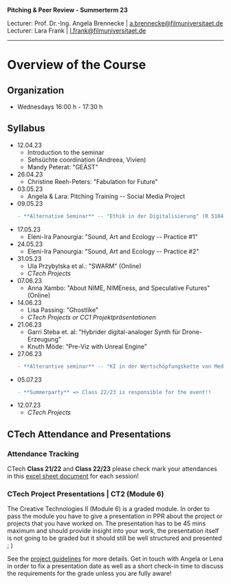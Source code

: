 <!-- ---  
title: Pitching Peer Review
author: Angela Brennecke
affiliation: Film University Babelsberg KONRAD WOLF
date: Summer term 23
---   -->
**Pitching & Peer Review - Summerterm 23**

Lecturer: Prof. Dr.-Ing. Angela Brennecke | a.brennecke@filmuniversitaet.de   
Lecturer: Lara Frank | l.frank@filmuniversitaet.de

---

# Overview of the Course

## Organization 

- Wednesdays 16:00 h - 17:30 h

## Syllabus

- 12.04.23
  - Introduction to the seminar
  - Sehsüchte coordination (Andreea, Vivien)
  - Mandy Peterat: "GEÄST"
- 26.04.23
  - Christine Reeh-Peters: "Fabulation for Future"
- 03.05.23
  - Angela & Lara: Pitching Training -- Social Media Project
- 09.05.23
  ```diff
  - **Alternative Seminar** -- "Ethik in der Digitalisierung" (R 5104, Tuesday 23/05/09, 14:15-15:45)
  ```
- 17.05.23
  - Eleni-Ira Panourgia: "Sound, Art and Ecology -- Practice #1"
- 24.05.23 
  - Eleni-Ira Panourgia: "Sound, Art and Ecology -- Practice #2"
- 31.05.23 
  - Ula Przybylska et al.: "SWARM" (Online)
  - *CTech Projects*
- 07.06.23 
  - Anna Xambo: "About NIME, NIMEness, and Speculative Futures" (Online)
- 14.06.23 
  - Lisa Passing: "Ghostlike"
  - *CTech Projects or CC1 Projektpräsentationen*
- 21.06.23 
  - Garri Steba et. al: "Hybrider digital-analoger Synth für Drone-Erzeugung"
  - Knuth Möde: "Pre-Viz with Unreal Engine"
- 27.06.23 
  ```diff
  - **Alterantive seminar** -- "KI in der Wertschöpfungskette von Medienunternehmen und deren Implikationen auf das Gechäftsmodell" (R 5104, Tuesday 23/06/27, 14:15-15:45)
  ```
- 05.07.23 
  ```diff
  - **Summerparty** => Class 22/23 is responsible for the event!!
  ```
- 12.07.23
  - *CTech Projects*


## CTech Attendance and Presentations

### Attendance Tracking
CTech **Class 21/22** and **Class 22/23** please check mark your attendances in this [excel sheet document](https://owncloud.gwdg.de/index.php/s/bFLro11BndNy9HJ) for each session!


### CTech Project Presentations | CT2 (Module 6)

The Creative Technologies II (Module 6) is a graded module. In order to pass the module you have to give a presentation in PPR about the project or projects that you have worked on. The presentation has to be 45 mins maximum and should provide insight into your work, the presentation itself is not going to be graded but it should still be well structured and presented ; )

See the [project guidelines](https://github.com/ctechfilmuniversity/ctech_org/blob/main/teaching/ctech_project_guideline.pdf) for more details. Get in touch with Angela or Lena in order to fix a presentation date as well as a short check-in time to discuss the requirements for the grade unless you are fully aware!
